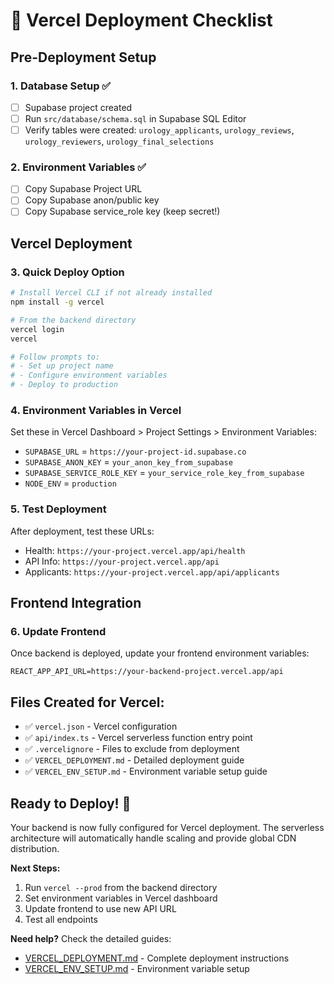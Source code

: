 # 🚀 Vercel Deployment Checklist

## Pre-Deployment Setup

### 1. Database Setup ✅
- [ ] Supabase project created
- [ ] Run `src/database/schema.sql` in Supabase SQL Editor
- [ ] Verify tables were created: `urology_applicants`, `urology_reviews`, `urology_reviewers`, `urology_final_selections`

### 2. Environment Variables ✅
- [ ] Copy Supabase Project URL
- [ ] Copy Supabase anon/public key  
- [ ] Copy Supabase service_role key (keep secret!)

## Vercel Deployment

### 3. Quick Deploy Option
```bash
# Install Vercel CLI if not already installed
npm install -g vercel

# From the backend directory
vercel login
vercel

# Follow prompts to:
# - Set up project name
# - Configure environment variables
# - Deploy to production
```

### 4. Environment Variables in Vercel
Set these in Vercel Dashboard > Project Settings > Environment Variables:
- `SUPABASE_URL` = `https://your-project-id.supabase.co`
- `SUPABASE_ANON_KEY` = `your_anon_key_from_supabase`
- `SUPABASE_SERVICE_ROLE_KEY` = `your_service_role_key_from_supabase`
- `NODE_ENV` = `production`

### 5. Test Deployment
After deployment, test these URLs:
- Health: `https://your-project.vercel.app/api/health`
- API Info: `https://your-project.vercel.app/api`
- Applicants: `https://your-project.vercel.app/api/applicants`

## Frontend Integration

### 6. Update Frontend
Once backend is deployed, update your frontend environment variables:
```env
REACT_APP_API_URL=https://your-backend-project.vercel.app/api
```

## Files Created for Vercel:
- ✅ `vercel.json` - Vercel configuration
- ✅ `api/index.ts` - Vercel serverless function entry point
- ✅ `.vercelignore` - Files to exclude from deployment
- ✅ `VERCEL_DEPLOYMENT.md` - Detailed deployment guide
- ✅ `VERCEL_ENV_SETUP.md` - Environment variable setup guide

## Ready to Deploy! 🎉

Your backend is now fully configured for Vercel deployment. The serverless architecture will automatically handle scaling and provide global CDN distribution.

**Next Steps:**
1. Run `vercel --prod` from the backend directory
2. Set environment variables in Vercel dashboard
3. Update frontend to use new API URL
4. Test all endpoints

**Need help?** Check the detailed guides:
- [VERCEL_DEPLOYMENT.md](./VERCEL_DEPLOYMENT.md) - Complete deployment instructions
- [VERCEL_ENV_SETUP.md](./VERCEL_ENV_SETUP.md) - Environment variable setup